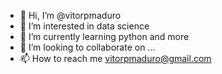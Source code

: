 - 👋 Hi, I’m @vitorpmaduro
- 👀 I’m interested in data science
- 🌱 I’m currently learning python and more
- 💞️ I’m looking to collaborate on ...
- 📫 How to reach me vitorpmaduro@gmail.com

<!---
vitorpmaduro/vitorpmaduro is a ✨ special ✨ repository because its `README.md` (this file) appears on your GitHub profile.
You can click the Preview link to take a look at your changes.
--->
